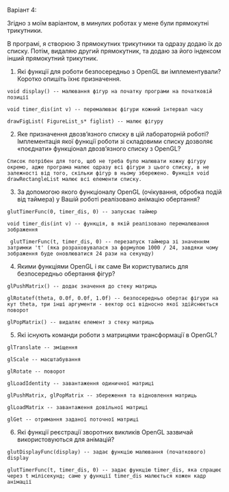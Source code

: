 Варіант 4:

Згідно з моїм варіантом, в минулих роботах у мене були прямокутні трикутники.

В програмі, я створюю 3 прямокутних трикутники та одразу додаю їх до списку. Потім, видаляю другий прямокутник, та додаю за його індексом інший прямокутний трикутник.

   1. Які функції для роботи безпосередньо з OpenGL ви імплементували? Коротко опишіть їхнє призначення.

    void display() -- малювання фігур на початку програми на початковій позиції

    void timer_dis(int v) -- перемалюває фігури кожний інтервал часу

    drawFigList( FigureList_s* figlist) -- малює фігуру

    
   2. Яке призначення двозв’язного списку в цій лабораторній роботі? Імплементація якої функції роботи зі складовими списку дозволяє «поєднати» функціонал двозв’язного списку з OpenGL?

    Список потрібен для того, щоб не треба було малювати кожну фігуру окремо, адже програма малює одразу всі фігури з цього списку, в не залежності від того, скільки фігур в ньому збережено. Функція void drawRectangleList малює всі елементи списку.

   3. За допомогою якого функціоналу OpenGL (очікування, обробка подій від таймера) у Вашій роботі реалізовано анімацію обертання?

    glutTimerFunc(0, timer_dis, 0) -- запускає таймер

    void timer_dis(int v) -- функція, в якій реалізовано перемалювання зображення

     glutTimerFunc(t, timer_dis, 0) -- перезапуск таймера зі значенням затримки 't' (яка розраховувалася за формулою 1000 / 24, завдяки чому зображення буде оновлюватися 24 рази на секунду)

   4. Якими функціями OpenGL і як саме Ви користувались для безпосередньо обертання фігур?

    glPushMatrix() -- додає значення до стеку матриць

    glRotatef(theta, 0.0f, 0.0f, 1.0f) -- безпосередньо обертає фігури на кут theta, три інші аргументи - вектор осі відносно якої здійснюється поворот

    glPopMatrix() -- видаляє елемент з стеку матриць

   5. Які існують команди роботи з матрицями трансформації в OpenGL?

    glTranslate -- зміщення

    glScale -- масштабування

    glRotate -- поворот

    glLoadIdentity -- завантаження одиничної матриці

    glPushMatrix, glPopMatrix -- збереження та відновлення матриць

    glLoadMatrix -- завантаження довільної матриці

    glGet -- отримання заданої поточної матриці

   6. Які функції реєстрації зворотних викликів OpenGL зазвичай використовуються для анімацій?

    glutDisplayFunc(display) -- задає функцію малювання (початкового) display

    glutTimerFunc(t, timer_dis, 0) -- задає функцію timer_dis, яка спрацює через t мілісекунд; саме у функції timer_dis малюється кожен кадр анімації
